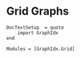 Grid Graphs
==========
```@meta
DocTestSetup  = quote
    import GraphIdx
end
```
```@autodocs
Modules = [GraphIdx.Grid]
```

<!-- ### Under Development -->
<!-- ```@docs -->
<!-- GraphIdx.Grid.ImplicitGridGraph -->
```
